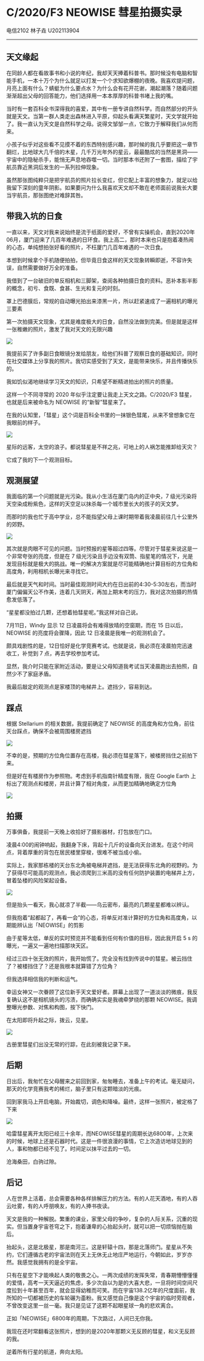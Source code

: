 # C/2020/F3 NEOWISE 彗星拍摄实录

电信2102 林子垚 U202113904

---

## 天文缘起

在同龄人都在看故事书和小说的年纪，我却天天捧着科普书。那时候没有电脑和智能手机，一本十万个为什么就足以打发一个个求知欲爆棚的夜晚。我喜欢提问题，月亮上面有什么？蜻蜓为什么要点水？为什么会有花开花谢，潮起潮落？随着问题渐渐超出父母的回答能力，他们选择用一本本厚厚的科普书堵上我的嘴。

当时有一套百科全书深得我的喜爱，其中有一册专讲自然科学。而自然部分的开头就是天文。当第一群人类走出森林进入平原，仰起头看满天繁星时，天文学就开始了。我一直认为天文是自然科学之母。说得文邹邹一点，它致力于解释我们从何而来。

小孩子似乎对这些看不见摸不着的东西特别感兴趣，那时候的我几乎要把这一章节翻烂，比地球大几千倍的木星，几千万光年外的星云，最最酷炫的当然是黑洞——宇宙中的隐秘杀手，能悄无声息地吞噬一切。当时那本书还附了一套图，描绘了宇航员靠近黑洞后发生的一系列拉伸现象。

虽然那张图纯粹只是把宇航员的照片拉长变红，但它配上丰富的想象力，就足以给我留下深刻的童年阴影。如果要问为什么我喜欢天文却不敢在老师面前说我长大要当宇航员，那张图绝对难辞其咎。

## 带我入坑的日食

一直以来，天文对我来说始终是流于纸面的爱好，不曾有实操机会，直到2020年06月，厦门迎来了几百年难遇的日环食。我上高二，那时本来也只是抱着凑热闹的心态，单纯想拍张好看的照片，不枉厦门几百年难遇的一次日食。

本想到时候拿个手机随便拍拍，但毕竟日食这样的天文现象转瞬即逝，不容许失误，自然需要做好万全的准备。

我借到了一台破旧的单反相机和三脚架，查阅各种拍摄日食的资料。恶补本影半影的概念，初亏、食既、食甚、生光和复元的时刻。

罩上巴德膜后，常规的自动曝光拍出来漆黑一片，所以赶紧速成了一遍相机的曝光三要素

第一次拍摄天文现象，尤其是难度极大的日食，自然没法做到完美。但是就是这样一张稚嫩的照片，激发了我对天文的无限兴趣

![](2022-05-05-19-11-17.png)

我提前买了许多副日食眼镜分发给朋友，给他们科普了观察日食的基础知识，同时在社交媒体上分享我的照片。我切实感受到了天文，是能带来快乐，并且传播快乐的。

我如饥似渴地继续学习天文的知识，只希望不断精进拍出的照片的质量。

这样一个不同寻常的 2020 年似乎注定要让我走上天文之路。C/2020/F3 彗星，也就是后来被命名为 NEOWISE 的“新智”彗星来了。

在我的认知里，「彗星」这个词是百科全书里的一抹银色彗尾，从来不曾想象它在我眼前的样子。

![](2022-05-06-19-53-29.png)

星际的远客，太空的浪子。都说彗星是不祥之兆，可地上的人祸怎能推卸给天灾？

它成了我的下一个观测目标。

## 观测展望

我面临的第一个问题就是光污染。我从小生活在厦门岛内的正中央，7 级光污染将天空染成粉紫色，这样的天空足以抹杀每一个城市里长大的孩子的天文梦。

而那时的我也忙于高中学业，总不能指望父母上课时期带着我凌晨前往几十公里外的郊野。

![](2022-05-05-18-32-48.png)

其次就是肉眼不可见的问题。当时预报的星等超过四等。尽管对于彗星来说这是一个非常夸张的亮度，但是在 7 级光污染且手边没有双筒、指星笔的情况下，光是发现目标就是极大的挑战。唯一的解决方案就是尽可能精确地计算目标的方位角和高度角，利用相机长曝光来寻找它。

最后就是天气和时间。当时最佳观测时间大约在日出前的4:30-5:30左右，而当时厦门偏偏天公不作美，连着几天阴天，再加上期末考的压力，我对这次拍摄的热情愈发低落了。

“星星都没拍过几颗，还想着拍彗星呢。”我这样对自己说。

7月11日，Windy 显示 12 日凌晨将会有难得放晴的空窗期，而在 15 日以后，NEOWISE 的亮度将会骤降，因此 12 日凌晨是我唯一的观测机会了。

颇具戏剧性的是，12日恰好是化学竞赛考试。也就是说，我必须在凌晨拍完迅速收工，补觉到 7 点，再去学校参加考试。

显然，我介时只能在家附近活动，要是让父母知道我考试当天凌晨跑出去拍照，自然少不了家庭矛盾。

我最后敲定的观测点是家楼顶的电梯井上。遮挡少，容易到达。

## 踩点

根据 Stellarium 的相关数据，我提前确定了 NEOWISE 的高度角和方位角，前往天台踩点，确保不会被周围楼房遮挡

![](2022-05-06-19-26-01.png)

不幸的是，预期的方位角位置存在高楼，我必须在彗星落下，被楼房挡住之前拍下来。

但是好在有楼房作为参照物。考虑到手机指南针精度有限，我在 Google Earth 上标出了观测点和楼房，并且计算了相对角度，从而更加精确地确定方位角

![](![](2022-05-05-18-48-37.png).png)

## 拍摄

万事俱备，我提前一天晚上收拾好了摄影器材，打包放在门口。

凌晨4:00的闹钟响起，我翻身下床，背起十几斤的设备向天台进发。在这个时间点，背着厚重的背包在居民楼里穿梭，很难不被当成小偷。

实际上，我家那栋楼的天台东北角被电梯井遮挡，是无法获得东北角的视野的。为了获得尽可能高的观测点，我必须爬到三米高的没有任何防护装置的电梯井上方，冒着坠楼的风险架起设备。

![](2022-05-06-19-27-10.png)

但是抬头一看天，我心就凉了半截——乌云密布，最亮的几颗星星都难以辨认。

但我抱着“起都起了，再看一会”的心态，将单反对准计算好的方位角和高度角，以期能辨认出「NEOWISE」的剪影

由于星等太低，单反的实时预览并不能看到任何有价值的目标，因此我开启 5 s 的曝光，一遍又一遍地扫描那块天区。

经过三四十张无效的照片，我开始慌了。完全没有找到传说中的彗星。被云挡住了？被楼挡住了？还是我根本就算错了方位角？

但我选择相信我的判断和运气。

幸运女神又一次眷顾了这位新手天文爱好者。屏幕上出现了一道淡淡的微痕，我反复确认这不是相机镜头的污渍，而确确实实是我魂牵梦绕的那颗 NEOWISE。我调整曝光参数、对焦和构图，按下快门。

在太阳即将升起之际，拨云，见星。

![](2022-05-05-18-57-36.png)

古册里彗星们出没无常的行踪，在此刻被我记录下来。

## 后期

日出后，我匆忙在父母醒来之前回到家，匆匆睡去，准备上午的考试。毫无疑问，那天的化学竞赛我考的稀烂，脑子里只有这颗暗淡的光痕。

回到家我马上开启电脑，开始裁切，调色和降噪。最终，这样一张照片，被定格了下来

![](![](2022-05-05-19-07-50.png).png)


哈雷彗星离开太阳已经三十余年，而NEOWISE彗星的周期长达6800年，上次来的时候，地球上还是石器时代。这是一件很浪漫的事情，它上次造访地球见到的人，事和物都已经不见了。时间足以抹平过去的一切。

沧海桑田，白驹过隙。

## 后记

人在世界上活着，总会需要各种各样排解压力的方法。有的人花天酒地，有的人吞云吐雾，有的人呼朋唤友，有的人捧书夜读。

天文是我的一种解脱。繁重的课业，家里父母的争吵，复杂的人际关系，沉重的现实。但当置身宇宙苍穹之下，抱着谦卑的心抬起头时，就可以把一切烦恼抛在脑后。

抬起头，这是北极星，那是南河三。这是轩辕十四，那是北落师门。星星从不失约，它们遵循古老的宇宙法则在天上无休无止地庄严地运行，今朝如此，岁岁亦然。我感觉我拥有的是全宇宙。

只有在星空下才能唤起人类的敬畏之心。一两次成绩的发挥失常，青春期懵懵懂懂的爱情，高考一天天逼近的焦虑，多少次自以为是的大喜大悲，一旦将时间空间尺度拉到十年甚至百年，就会显得幼稚而可笑。而在宇宙138.2亿年的尺度面前，我所知的一切都被历史的车轮碾为齑粉。我又感觉自己像是这个宇宙的临时旁观者，不曾改变这里一丝一毫。我只是见证了这颗不起眼星球一角的悲欢离合。

正如「NEOWISE」6800年的周期，下次路过，人间已无你我。

我现在还时常翻看这张照片，想到的是2020年那颗义无反顾的彗星，和义无反顾的我。

逆着所有行星的航道，奔向太阳。